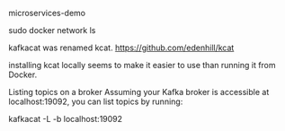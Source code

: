 microservices-demo

sudo docker network ls

kafkacat was renamed kcat.
https://github.com/edenhill/kcat

installing kcat locally seems to make it easier to use than
running it from Docker.

Listing topics on a broker
Assuming your Kafka broker is accessible at localhost:19092, 
you can list topics by running:

kafkacat -L -b localhost:19092
